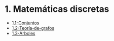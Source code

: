 # 1. Matemáticas discretas


[comment]:STARTING_GENERATED_TOC

* [1.1-Conjuntos](<./content/1.1-Conjuntos.md>)
* [1.2-Teoría-de-grafos](<./content/1.2-Teoría-de-grafos.md>)
* [1.3-Árboles](<./content/1.3-Árboles.md>)

[comment]:ENDING_GENERATED_TOC
